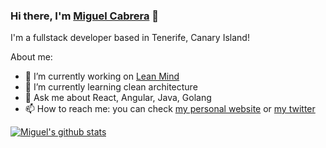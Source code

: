 ### Hi there, I'm [Miguel Cabrera](https://mcabsan.dev) 👋
I'm a fullstack developer based in Tenerife, Canary Island!

About me:

- 🔭 I’m currently working on [Lean Mind](https://leanmind.es/en/)
- 🌱 I’m currently learning clean architecture
- 💬 Ask me about React, Angular, Java, Golang
- 📫 How to reach me: you can check [my personal website](https://mcabsan.dev) or [my twitter](https://twitter.com/mcabsan)

[![Miguel's github stats](https://github-readme-stats.vercel.app/api?username=myugen)](https://github.com/anuraghazra/github-readme-stats)
